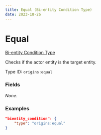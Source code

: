 ```yaml
---
title: Equal (Bi-entity Condition Type)
date: 2023-10-26
---
```



#	Equal

[Bi-entity Condition Type](../bientity_condition_types.md)

Checks if the actor entity is the target entity.

Type ID: `origins:equal`


###	Fields

_None._


###	Examples

```json
"bientity_condition": {
	"type": "origins:equal"
}
```
